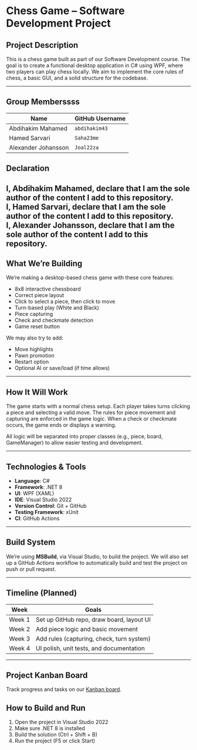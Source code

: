

# Chess Game – Software Development Project

## Project Description

This is a chess game built as part of our Software Development course. The goal is to create a functional desktop application in C# using WPF, where two players can play chess locally. We aim to implement the core rules of chess, a basic GUI, and a solid structure for the codebase.



---

## Group Memberssss

| **Name**              | **GitHub Username**    |
|-----------------------|------------------------|
| Abdihakim Mahamed     | `abdihakim43`          |
| Hamed Sarvari         | `Saha23me`             |
| Alexander Johansson   | `Joal22za`             |
 
 
## Declaration

I, Abdihakim Mahamed, declare that I am the sole author of the content I add to this repository.  
I, Hamed Sarvari, declare that I am the sole author of the content I add to this repository.  
I, Alexander Johansson, declare that I am the sole author of the content I add to this repository.  
---

##  What We’re Building

We’re making a desktop-based chess game with these core features:

- 8x8 interactive chessboard
- Correct piece layout
- Click to select a piece, then click to move
- Turn-based play (White and Black)
- Piece capturing
- Check and checkmate detection
- Game reset button

We may also try to add:
- Move highlights
- Pawn promotion
- Restart option
- Optional AI or save/load (if time allows)

---

##  How It Will Work

The game starts with a normal chess setup. Each player takes turns clicking a piece and selecting a valid move. The rules for piece movement and capturing are enforced in the game logic. When a check or checkmate occurs, the game ends or displays a warning.

All logic will be separated into proper classes (e.g., piece, board, GameManager) to allow easier testing and development.

---

## Technologies & Tools

- **Language**: C#
- **Framework**: .NET 8
- **UI**: WPF (XAML)
- **IDE**: Visual Studio 2022
- **Version Control**: Git + GitHub
- **Testing Framework**: xUnit
- **CI**: GitHub Actions

---

##  Build System

We’re using **MSBuild**, via Visual Studio, to build the project. We will also set up a GitHub Actions workflow to automatically build and test the project on push or pull request.

---

## Timeline (Planned)

| Week | Goals |
|------|-------|
| Week 1 | Set up GitHub repo, draw board, layout UI |
| Week 2 | Add piece logic and basic movement |
| Week 3 | Add rules (capturing, check, turn system) |
| Week 4 | UI polish, unit tests, and documentation |

---


##  Project Kanban Board

Track progress and tasks on our [Kanban board](https://github.com/users/abdihakim43/projects/1). 




##  How to Build and Run

1. Open the project in Visual Studio 2022  
2. Make sure .NET 8 is installed  
3. Build the solution (Ctrl + Shift + B)  
4. Run the project (F5 or click Start)  
